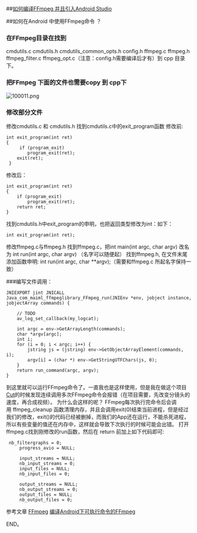 ##[如何编译FFmpeg 并且引入Android Studio](http://www.jianshu.com/p/c7bab9c020f0)

##如何在Android 中使用FFmpeg命令 ？

### 在FFmpeg目录在找到

cmdutils.c cmdutils.h cmdutils_common_opts.h config.h ffmpeg.c ffmpeg.h ffmpeg_filter.c ffmpeg_opt.c（注意：config.h需要编译后才有）到 cpp 目录下。

### 把FFmpeg 下面的文件也需要copy 到 cpp下

![100011.png](http://upload-images.jianshu.io/upload_images/1157085-319f574562188cd1.png?imageMogr2/auto-orient/strip%7CimageView2/2/w/1240)

### 修改部分文件

修改cmdutils.c 和 cmdutils.h
找到cmdutils.c中的exit_program函数
修改前:
```code
int exit_program(int ret)
{
     if (program_exit)
        program_exit(ret);
    exit(ret);
 }

```

修改后：
```code
int exit_program(int ret)
{
    if (program_exit)
        program_exit(ret);
    return ret;
}

```
找到cmdutils.h中exit_program的申明，也把返回类型修改为int：如下：

```code
int exit_program(int ret);
```
修改ffmpeg.c与ffmpeg.h
找到ffmpeg.c，把int main(int argc, char argv) 改名为 int run(int argc, char argv) （名字可以随便起）
找到ffmpeg.h, 在文件末尾添加函数申明: int run(int argc, char **argv);（需要和ffmpeg.c 所起名字保持一致）

###编写文件调用：
```code
JNIEXPORT jint JNICALL
Java_com_maiml_ffmpeglibrary_FFmpeg_run(JNIEnv *env, jobject instance, jobjectArray commands) {

    // TODO
    av_log_set_callback(my_logcat);

    int argc = env->GetArrayLength(commands);
    char *argv[argc];
    int i;
    for (i = 0; i < argc; i++) {
        jstring js = (jstring) env->GetObjectArrayElement(commands, i);
        argv[i] = (char *) env->GetStringUTFChars(js, 0);
    }
    return run_command(argc, argv);
}
```

到这里就可以运行FFmpeg命令了。一直我也是这样使用，但是我在做这个项目[Cut](http://sj.qq.com/myapp/detail.htm?apkName=com.miaml.mcut)的时候发现连续调用多次FFmpeg命令会报错（在项目需要，先改变分镜头的速度，再合成视频）。
为什么会这样的呢？
FFmpeg每次执行完命令后会调用 ffmpeg_cleanup 函数清理内存，并且会调用exit(0)结束当前进程，但是经过我们的修改，exit()的代码已经被删掉，而我们的App还在运行，不能杀死进程，所以有些变量的值还在内存中，这样就会导致下次执行的时候可能会出错。
打开ffmpeg.c找到刚修改的run函数，然后在 return 前加上如下代码即可:
```code
 nb_filtergraphs = 0;
     progress_avio = NULL;

     input_streams = NULL;
     nb_input_streams = 0;
     input_files = NULL;
     nb_input_files = 0;

     output_streams = NULL;
     nb_output_streams = 0;
     output_files = NULL;
     nb_output_files = 0;
```


参考文章
[FFmpeg](https://ffmpeg.org/documentation.html)
[编译Android下可执行命令的FFmpeg](http://blog.csdn.net/mabeijianxi/article/details/72904694)

END。

